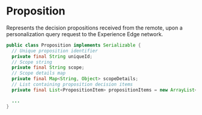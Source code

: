 # Proposition

Represents the decision propositions received from the remote, upon a personalization query request to the Experience Edge network.

```java
public class Proposition implements Serializable {
  // Unique proposition identifier
  private final String uniqueId;
  // Scope string
  private final String scope;
  // Scope details map
  private final Map<String, Object> scopeDetails;
  // List containing proposition decision items
  private final List<PropositionItem> propositionItems = new ArrayList<>();

  ...
}
```